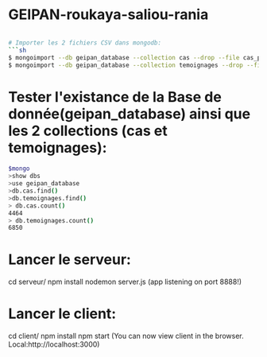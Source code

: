 # GEIPAN-roukaya-saliou-rania
``` bash

# Importer les 2 fichiers CSV dans mongodb:
```sh
$ mongoimport --db geipan_database --collection cas --drop --file cas_pub.csv --type csv --headerline
$ mongoimport --db geipan_database --collection temoignages --drop --file temoignages_pub.csv --type csv --headerline
```

# Tester l'existance de la Base de donnée(geipan_database) ainsi que les 2 collections (cas et temoignages):
```sh
$mongo
>show dbs
>use geipan_database
>db.cas.find()
>db.temoignages.find()
> db.cas.count()
4464
> db.temoignages.count()
6850
```
# Lancer le serveur:
cd serveur/
npm install
nodemon server.js (app listening on port 8888!)

# Lancer le client:
cd client/
npm install
npm start (You can now view client in the browser. Local:http://localhost:3000)

```






